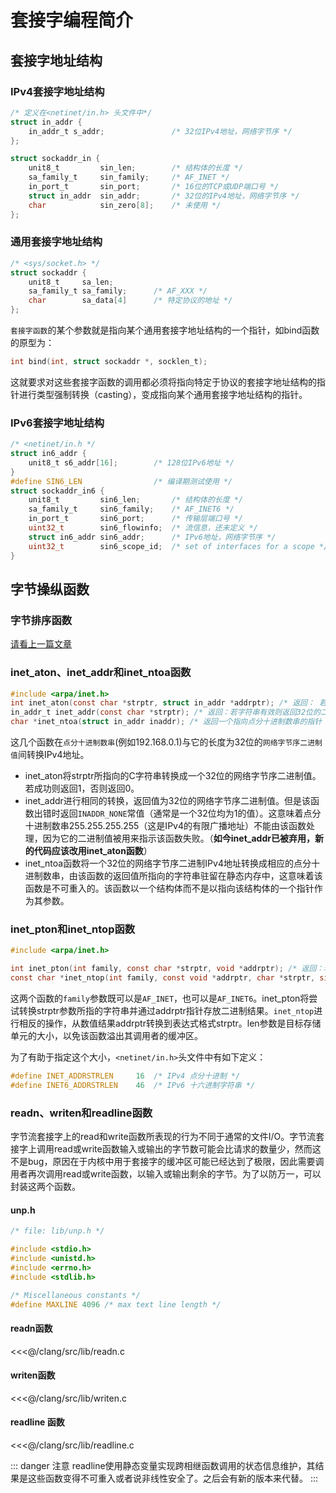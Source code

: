 # 套接字编程简介

## 套接字地址结构
### IPv4套接字地址结构

```c
/* 定义在<netinet/in.h> 头文件中*/
struct in_addr {
    in_addr_t s_addr; 				/* 32位IPv4地址，网络字节序 */
};

struct sockaddr_in {
    unit8_t 		sin_len;		/* 结构体的长度 */
  	sa_family_t		sin_family;		/* AF_INET */
  	in_port_t		sin_port;		/* 16位的TCP或UDP端口号 */
  	struct in_addr	sin_addr;		/* 32位的IPv4地址，网络字节序 */
  	char			sin_zero[8];	/* 未使用 */
};
```
### 通用套接字地址结构

```c
/* <sys/socket.h> */
struct sockaddr {
	unit8_t		sa_len;
	sa_family_t	sa_family;		/* AF_XXX */
	char		sa_data[4]		/* 特定协议的地址 */
};
```
`套接字函数`的某个参数就是指向某个通用套接字地址结构的一个指针，如bind函数的原型为：
```c
int bind(int, struct sockaddr *, socklen_t);
```
这就要求对这些套接字函数的调用都必须将指向特定于协议的套接字地址结构的指针进行类型强制转换（casting），变成指向某个通用套接字地址结构的指针。

### IPv6套接字地址结构
```c
/* <netinet/in.h */
struct in6_addr {
	unit8_t s6_addr[16]; 		/* 128位IPv6地址 */
}
#define SIN6_LEN				/* 编译期测试使用 */
struct sockaddr_in6 {
	unit8_t			sin6_len;		/* 结构体的长度 */
	sa_family_t		sin6_family;	/* AF_INET6 */
	in_port_t		sin6_port;		/* 传输层端口号 */
	uint32_t		sin6_flowinfo;	/* 流信息，还未定义 */
	struct in6_addr	sin6_addr;		/* IPv6地址，网络字节序 */
	uint32_t		sin6_scope_id;	/* set of interfaces for a scope */
}
```

## 字节操纵函数
### 字节排序函数
[请看上一篇文章](./byteorder.md)
### inet_aton、inet_addr和inet_ntoa函数
```c
#include <arpa/inet.h>
int inet_aton(const char *strptr, struct in_addr *addrptr); /* 返回： 若字符串有效返回1，否则0 */
in_addr_t inet_addr(const char *strptr); /* 返回：若字符串有效则返回32位的二进制网路字节序的IPv4地址，否则为`INADDR_NONE` */
char *inet_ntoa(struct in_addr inaddr);	/* 返回一个指向点分十进制数串的指针 */
```
这几个函数在`点分十进制数串`(例如192.168.0.1)与它的长度为32位的`网络字节序二进制值`间转换IPv4地址。
- inet_aton将strptr所指向的C字符串转换成一个32位的网络字节序二进制值。若成功则返回1，否则返回0。
- inet_addr进行相同的转换，返回值为32位的网络字节序二进制值。但是该函数出错时返回`INADDR_NONE`常值（通常是一个32位均为1的值）。这意味着点分十进制数串255.255.255.255（这是IPv4的有限广播地址）不能由该函数处理，因为它的二进制值被用来指示该函数失败。（**如今inet_addr已被弃用，新的代码应该改用inet_aton函数**）
- inet_ntoa函数将一个32位的网络字节序二进制IPv4地址转换成相应的点分十进制数串，由该函数的返回值所指向的字符串驻留在静态内存中，这意味着该函数是不可重入的。该函数以一个结构体而不是以指向该结构体的一个指针作为其参数。

### inet_pton和inet_ntop函数
```c
#include <arpa/inet.h>

int inet_pton(int family, const char *strptr, void *addrptr); /* 返回：若成功返回1，出错返回-1 */
const char *inet_ntop(int family, const void *addrptr, char *strptr, size_t len); /* 返回：若成功返回指向结果的指针，若出错返回 NULL */
```
这两个函数的`family`参数既可以是`AF_INET`，也可以是`AF_INET6`。inet_pton将尝试转换strptr参数所指的字符串并通过addrptr指针存放二进制结果。`inet_ntop`进行相反的操作，从数值结果addrptr转换到表达式格式strptr。len参数是目标存储单元的大小，以免该函数溢出其调用者的缓冲区。

为了有助于指定这个大小，`<netinet/in.h>`头文件中有如下定义：
```c
#define INET_ADDRSTRLEN		16	/* IPv4 点分十进制 */
#define INET6_ADDRSTRLEN	46	/* IPv6 十六进制字符串 */
```

### readn、writen和readline函数
字节流套接字上的read和write函数所表现的行为不同于通常的文件I/O。字节流套接字上调用read或write函数输入或输出的字节数可能会比请求的数量少，然而这不是bug，原因在于内核中用于套接字的缓冲区可能已经达到了极限，因此需要调用者再次调用read或write函数，以输入或输出剩余的字节。为了以防万一，可以封装这两个函数。

#### unp.h
```c
/* file: lib/unp.h */

#include <stdio.h>
#include <unistd.h>
#include <errno.h>
#include <stdlib.h>

/* Miscellaneous constants */
#define MAXLINE 4096 /* max text line length */
```

#### readn函数
<<<@/clang/src/lib/readn.c

#### writen函数
<<<@/clang/src/lib/writen.c

#### readline 函数
<<<@/clang/src/lib/readline.c

::: danger 注意
readline使用静态变量实现跨相继函数调用的状态信息维护，其结果是这些函数变得不可重入或者说非线性安全了。之后会有新的版本来代替。
:::